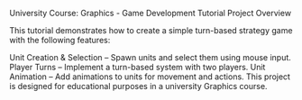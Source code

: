 University Course: Graphics - Game Development Tutorial
Project Overview

This tutorial demonstrates how to create a simple turn-based strategy game with the following features:

Unit Creation & Selection – Spawn units and select them using mouse input.
Player Turns – Implement a turn-based system with two players.
Unit Animation – Add animations to units for movement and actions.
This project is designed for educational purposes in a university Graphics course.
